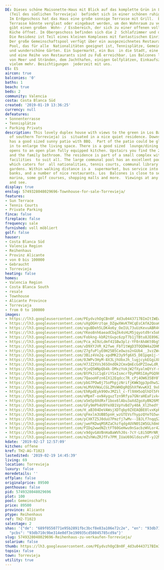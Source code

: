 ```yaml
---
DE: Dieses schöne Maisonette-Haus mit Blick auf das komplette Grün in Los Balcones
  (Teil des südlichen Torrevieja)  befindet sich in einer schönen ruhigen Residenz.
  Im Erdgeschoss hat das Haus eine große sonnige Terrasse mit Grill.  Ein Teil der
  Terrasse könnte verglast oder eingebaut werden, um den Wohnraum zu vergrößern. Es
  gibt einen großen  Wohn- / Essbereich, der sich zu einer offenen voll ausgestatteten
  Küche öffnet. Im Obergeschoss befinden sich die 2  Schlafzimmer und das Familienbad.
  Die Residenz ist Teil eines kleinen Komplexes mit fantastischen Einrichtungen für  alle.
  Der große Gemeinschaftspool verfügt über ein ausgezeichnetes Restaurant / Bar am
  Pool, das für alle  Nationalitäten geeignet ist, Tennisplätze, Gemeinschaftsbibliothek
  und wunderschöne Gärten. Ein Supermarkt, ein Bus  in die Stadt, eine Apotheke, Banken
  und eine Reihe von Restaurants sind zu Fuß erreichbar. Los Balcones liegt in der  Nähe
  von Meer und Stränden, dem Jachthafen, einigen Golfplätzen, Einkaufszentren und
  vielem mehr. Besichtigungen  jederzeit mit uns.
ES: ES
aircon: true
balconies: '0'
baths: 1
beach: true
beds: 2
community: Valencia
costa: Costa Blanca Süd
created: '2019-01-19 13:36:25'
currency: null
defeatures:
- Sonnenterrasse
- Tennisplätze
- Parking Privats
description: This lovely duplex house with views to the green in Los Balcones (part
  of southern Torrevieja) is  situated in a nice quiet residence. Downstairs the house
  has a good sized sunny patio with BBQ.  Part of the patio could be glazed or built
  in to enlarge the living space. There is a good sized  lounge/dining area which
  opens to an open plan fully equipped kitchen. Upstairs you find the 2  bedrooms
  and the family bathroom. The residence is part of a small complex with fantastic
  facilities  to suit all. The large communal pool has an excellent poolside restaurant/bar
  which caters for  all nationalities, tennis courts, communal library and beautiful
  gardens. Within walking distance is a  supermarket, bus service into Town, pharmacy,
  banks, and a number of nice restaurants. Los  Balcones is close to sea and beaches,the
  marina, some golf courses, shopping malls and more.  Viewings at any time. Come
  and see.
display: true
enslug: 5749328048029696-Townhouse-for-sale-Torrevieja/
features:
- Sun Terrace
- Tennis Courts
- Private Parking
finca: false
fireplace: false
frequency: sale
furnished: voll möbliert
golf: false
hauser:
- Costa Blanca Süd
- Valencia Region
- Reihenhaus
- Provinz Alicante
- von 0 bis 100000
- Gebraucht
- Torrevieja
heating: false
homes:
- Valencia Region
- Costa Blanca South
- resale
- Townhouse
- Alicante Province
- Torrevieja
- from 0 to 100000
images:
- https://lh3.googleusercontent.com/PEydvzhOgCBn0F_4d3u0443717BImItIWEwPceHP-vD6b161JCB0N9eac0b6DVI_PWqY4LOLD15o77P3tZ8=w640-rj-e30-l100
- https://lh3.googleusercontent.com/uXgOGHrztqe_DZgwXWvKTHCqEsCAfA2Qoa6YUCs0eGwLFXw25kD3ZkkA-Rze_jeJODmUCGTMrtFn8Y25lGUK=w640-rj-e30-l100
- https://lh3.googleusercontent.com/xguBDeh5LDK4o6y_OeIUL73uUzKevuABR4Cb_UmH4f4wcGOy-JdHF6WL7vh71oqu8f3lDQJsQgElVIrJ3Jw6=w640-rj-e30-l100
- https://lh3.googleusercontent.com/YKeo8nh6aeadCbq3k4sHLM5jqyotd9rx5oRxsJrmq2ocoZRMkUUG6RLYySPiEj-xpWC7g6lG_OK9OpOt7wxb=w640-rj-e30-l100
- https://lh3.googleusercontent.com/Fobkng-kbR2tGvpc6zpT7b1jTBtu8JE8962jVHDivSIHXvUgiUucem3NVDCZuOH5byyOCLx-MeLRoM3WjJo3=w640-rj-e30-l100
- https://lh3.googleusercontent.com/Pca_mI9zLdmf41SBw3plz-YF0rAhAKt0bg5aW7kmJ8FwZz47DxziHZHP3lR0MMIORdmCHmQZgPv48UJhAW-T=w640-rj-e30-l100
- https://lh3.googleusercontent.com/vD9XYJVR_K2fwe_FbT1tWgD3TOQOW4a2DHMg64eq3VpOmkVk4b-TI_dUwKiQArpEPW6tbFTwWO-zuF-TVam_3w=w640-rj-e30-l100
- https://lh3.googleusercontent.com/Z7gfuPlyE0H25B5CeOwzo2nGUb4__3vzZWcg5cIhNP5TQyey3Fo4s4GNWBMJu-lC8N4kE040jF-1a_v29eEc=w640-rj-e30-l100
- https://lh3.googleusercontent.com/3Biz4Ve2q-xpdMK23y9fg6X5_D81pqm1j-t9vj591M57v08hrukhmqWI_srS94VgNsZuwq69lzgf9HvHV9o=w640-rj-e30-l100
- https://lh3.googleusercontent.com/0JWPv3HyM-8X3LjhUbxJh_lugjcykEGgiX8asUzeJsJO93OrSMhW08MgyfI9erojV5oadtf39vLzO159CoH8=w640-rj-e30-l100
- https://lh3.googleusercontent.com/H7JZ2XVs36SOndOk2CmxQmEcGdPZIowLdR_7l3oFavU4lK5iZkwTBY1c7aGDPfcmauvvSpz6BlJklS-qrKDj=w640-rj-e30-l100
- https://lh3.googleusercontent.com/9jeQ5WNpQb4k-DMxzYokjW2fXyalmQYsY-m5O8Mt1CDpBiUwC-JKdvIjP16oIjcrKFYTX5ULLpFzahrJsBnT=w640-rj-e30-l100
- https://lh3.googleusercontent.com/BtPkJiC1qEriYSxIsmcrfDyP0RSIAyPGQ9Pyfrq_5f2gVf1Ws1tkQq53WY3n_2eOW-5vNSRfYdEhoqCZ4Hu2kw=w640-rj-e30-l100
- https://lh3.googleusercontent.com/7QaooHFzn6IX12Eqdcc7R_cPj4OW635BY0TeBL3Ij6STYpYJ5h1TVLwgFpDRN0d2wiZYfvMpM43Iiy7-CY4=w640-rj-e30-l100
- https://lh3.googleusercontent.com/pbG7POw0j7SoPhpjzNrifjKWW3gp3pdhwSZpwFs_43XpQFo3nhZ9FfDLrRci4VWOjGG4XUC1HQ7rT61pTrUV5Q=w640-rj-e30-l100
- https://lh3.googleusercontent.com/mLMVUVWaLCGLZMsWHDgRQShXfWvwKXI_9xbgbALHgp8O3ii0GDzzEZbxJzvvzBFoNkXYqdJN4u8eosEgMDJw=w640-rj-e30-l100
- https://lh3.googleusercontent.com/EhRpdEyk99OvJMZil_c-fl9XH5oQlhDt5FHGP2o7qi7u_rfxVRzUnFN0FBFPtglwTyHaxTP8OpZ9UEw38uDCxw=w640-rj-e30-l100
- https://lh3.googleusercontent.com/eMpmT-oxN4yguzTzn9Rfya7GNraHEaFivk4-OcySaMvlOrgdxoDafgsnZJXbOry77Gm9VTBcS4yv_he0zf0=w640-rj-e30-l100
- https://lh3.googleusercontent.com/a5m5p9XdRxf1box6lAbu3aXdZgoXyBN26M5BEBvtTPt-riO-v3Om3EZe1u3kb8iTRjiSkCDDeRRu3ABteqo=w640-rj-e30-l100
- https://lh3.googleusercontent.com/GFy9mPh4U9YeXB1VpYvBd7y40A_Xl2hedYjs8IDouC1DBql2aQg53BB01rqaSS0CWdONShFRGOjgh9CmONVn=w640-rj-e30-l100
- https://lh3.googleusercontent.com/H_aB304DeVAWsjXDTqbp9ZXEAQBE0lvxKpRI96SEM8qiylDjTEAoUk0a5RGP9lWIZuGUgygjKzmss4oAhnZg=w640-rj-e30-l100
- https://lh3.googleusercontent.com/qFmxlm3UBB5pnH_wzGTEVsfhypzQYeTG5wcc3HVxaaydndc3vtHCH1ZNew4tQHshRr55dOlid2ixUGUU8D8R=w640-rj-e30-l100
- https://lh3.googleusercontent.com/pCXKTZ5J0duU7Pmzfj7wMv--IBJLf7nqqSZSfgTYtuPbuY4Sxb3-BpNH_I0qw2o8nCfvyiCVgV59OoTgIvv5=w640-rj-e30-l100
- https://lh3.googleusercontent.com/jweFKDwqMSRZaChzfqdg4UVN0S1W5GLh8m83hZuBM7FQBbey8ig1Z8buOs8RCxjJTTZeShfETjTyli4hvRRu=w640-rj-e30-l100
- https://lh3.googleusercontent.com/PIDq2wwdNZctFT60GeHwu9nSacbzWVLor4ZKiP7GR7bhBNfI22TMVASkbRpDuTUH5wRRqp-Edjou0dVuQfI=w640-rj-e30-l100
- https://lh3.googleusercontent.com/x9dgvGAVBnHaBaWVhJ0s-7cY-L8i5OMrNRjwGzzVVnuxZptvQ-6_Ma9851aF89BvKibs4rk8NRi6ZOmFICyd=w640-rj-e30-l100
- https://lh3.googleusercontent.com/mZshWuZRJfFv7PM_IUaU69GldozvPF-yJ2NKwE2u0wJKtY-a50GKn-Uuybi51XU-uFTMLzVnc2gyadf3IeYv=w640-rj-e30-l100
kdate: '2019-02-17 12:57:09'
kitchen: offene
kref: TH2-AG-T1023
lastedited: '2019-02-19 14:45:39'
living: 69
location: Torrevieja
luxury: false
moredetails: ''
offplan: false
originalprice: 89500
penthouse: false
pid: 5749328048029696
plot: 100
pool: Gemeinschafts
price: 89500
province: Alicante
ptype: Reihenhaus
ref: TH2-T1023
salestage: 2
shas: '{"de": "689f0550771e95b2891fbc3bcf8e83a106e72c2e", "en": "93db710c9be314e0df3e190935cd58045785cd9a",
  "pcbs": "93db710c9be314e0df3e190935cd58045785cd9a"}'
slug: 5749328048029696-Reihenhaus-zu-verkaufen-Torrevieja/
solarium: false
thumb: https://lh3.googleusercontent.com/PEydvzhOgCBn0F_4d3u0443717BImItIWEwPceHP-vD6b161JCB0N9eac0b6DVI_PWqY4LOLD15o77P3tZ8=w400-h240-n-rj-e30-l100
topsix: false
town: Torrevieja
utility: true
---
```

